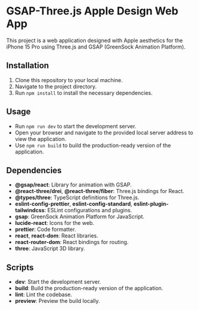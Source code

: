 # GSAP-Three.js Apple Design Web App

This project is a web application designed with Apple aesthetics for the iPhone 15 Pro using Three.js and GSAP (GreenSock Animation Platform).

## Installation

1. Clone this repository to your local machine.
2. Navigate to the project directory.
3. Run `npm install` to install the necessary dependencies.

## Usage

- Run `npm run dev` to start the development server.
- Open your browser and navigate to the provided local server address to view the application.
- Use `npm run build` to build the production-ready version of the application.

## Dependencies

- **@gsap/react**: Library for animation with GSAP.
- **@react-three/drei**, **@react-three/fiber**: Three.js bindings for React.
- **@types/three**: TypeScript definitions for Three.js.
- **eslint-config-prettier**, **eslint-config-standard**, **eslint-plugin-tailwindcss**: ESLint configurations and plugins.
- **gsap**: GreenSock Animation Platform for JavaScript.
- **lucide-react**: Icons for the web.
- **prettier**: Code formatter.
- **react**, **react-dom**: React libraries.
- **react-router-dom**: React bindings for routing.
- **three**: JavaScript 3D library.

## Scripts

- **dev**: Start the development server.
- **build**: Build the production-ready version of the application.
- **lint**: Lint the codebase.
- **preview**: Preview the build locally.

